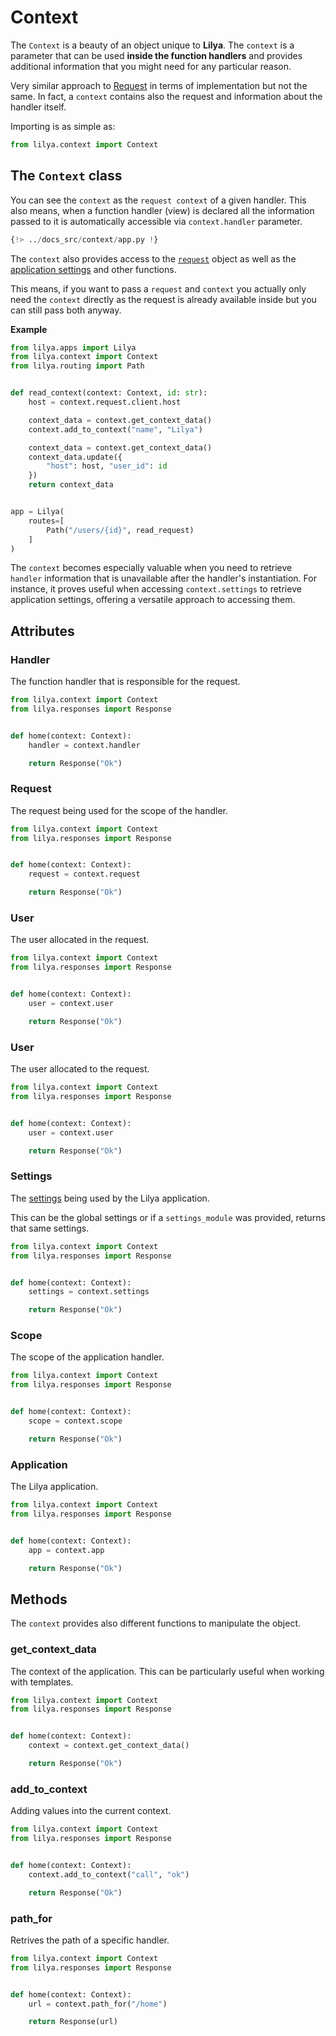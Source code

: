 # Context

The `Context` is a beauty of an object unique to **Lilya**. The `context` is a parameter that
can be used **inside the function handlers** and provides additional information
that you might need for any particular reason.

Very similar approach to [Request](./requests.md) in terms of implementation but not the same.
In fact, a `context` contains also the request and information about the handler itself.

Importing is as simple as:

```python
from lilya.context import Context
```

## The `Context` class

You can see the `context` as the `request context` of a given handler. This also means, when
a function handler (view) is declared all the information passed to it
is automatically accessible via `context.handler` parameter.

```python
{!> ../docs_src/context/app.py !}
```

The `context` also provides access to the [`request`](./requests.md) object as well as the
[application settings](./settings.md) and other functions.

This means, if you want to pass a `request` and `context` you actually only need the `context`
directly as the request is already available inside but you can still pass both anyway.

**Example**

```python
from lilya.apps import Lilya
from lilya.context import Context
from lilya.routing import Path


def read_context(context: Context, id: str):
    host = context.request.client.host

    context_data = context.get_context_data()
    context.add_to_context("name", "Lilya")

    context_data = context.get_context_data()
    context_data.update({
        "host": host, "user_id": id
    })
    return context_data


app = Lilya(
    routes=[
        Path("/users/{id}", read_request)
    ]
)
```

The `context` becomes especially valuable when you need to retrieve `handler` information that is
unavailable after the handler's instantiation. For instance, it proves useful when accessing
`context.settings` to retrieve application settings, offering a versatile approach to accessing them.

## Attributes

### Handler

The function handler that is responsible for the request.

```python
from lilya.context import Context
from lilya.responses import Response


def home(context: Context):
    handler = context.handler

    return Response("Ok")
```

### Request

The request being used for the scope of the handler.

```python
from lilya.context import Context
from lilya.responses import Response


def home(context: Context):
    request = context.request

    return Response("Ok")
```

### User

The user allocated in the request.

```python
from lilya.context import Context
from lilya.responses import Response


def home(context: Context):
    user = context.user

    return Response("Ok")
```

### User

The user allocated to the request.

```python
from lilya.context import Context
from lilya.responses import Response


def home(context: Context):
    user = context.user

    return Response("Ok")
```

### Settings

The [settings](./settings.md) being used by the Lilya application.

This can be the global settings or if a `settings_module` was provided, returns that
same settings.

```python
from lilya.context import Context
from lilya.responses import Response


def home(context: Context):
    settings = context.settings

    return Response("Ok")
```

### Scope

The scope of the application handler.

```python
from lilya.context import Context
from lilya.responses import Response


def home(context: Context):
    scope = context.scope

    return Response("Ok")
```

### Application

The Lilya application.

```python
from lilya.context import Context
from lilya.responses import Response


def home(context: Context):
    app = context.app

    return Response("Ok")
```

## Methods

The `context` provides also different functions to manipulate the object.

### get_context_data

The context of the application. This can be particularly useful when
working with templates.

```python
from lilya.context import Context
from lilya.responses import Response


def home(context: Context):
    context = context.get_context_data()

    return Response("Ok")
```

### add_to_context

Adding values into the current context.

```python
from lilya.context import Context
from lilya.responses import Response


def home(context: Context):
    context.add_to_context("call", "ok")

    return Response("Ok")
```

### path_for

Retrives the path of a specific handler.

```python
from lilya.context import Context
from lilya.responses import Response


def home(context: Context):
    url = context.path_for("/home")

    return Response(url)
```
